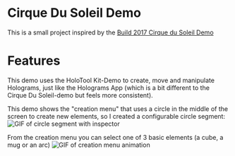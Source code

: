 # Cirque Du Soleil Demo
This is a small project inspired by the [Build 2017 Cirque du Soleil Demo](https://www.youtube.com/watch?v=vNz5Rw6TwCw)

# Features
This demo uses the HoloTool Kit-Demo to create, move and manipulate Holograms, just like the Holograms App (which is a bit different to the Cirque Du Soleil-demo but feels more consistent).

This demo shows the "creation menu" that uses a circle in the middle of the screen to create new elements, so I created a configurable circle segment:
![GIF of circle segment with inspector](docs/segment_config.gif?raw=true)

From the creation menu you can select one of 3 basic elements (a cube, a mug or an arc)
![GIF of creation menu animation](docs/menu_animation.gif?raw=true)
